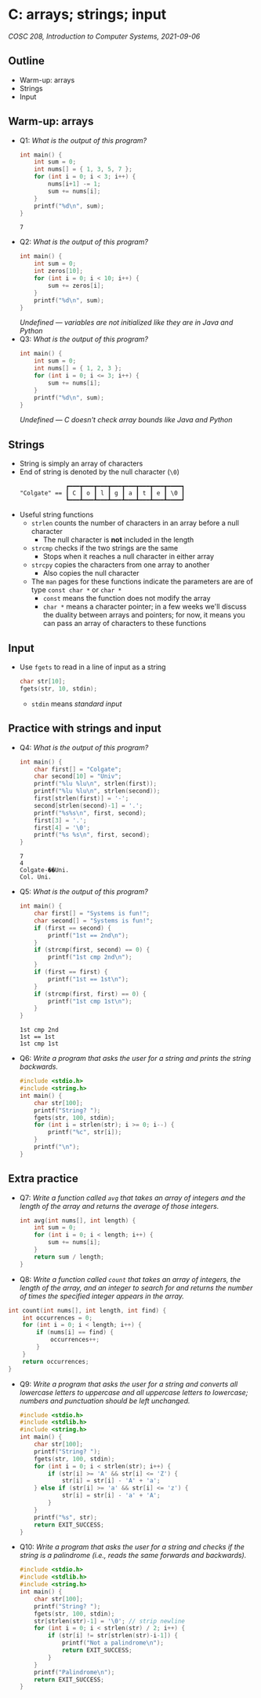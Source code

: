 # C: arrays; strings; input
_COSC 208, Introduction to Computer Systems, 2021-09-06_

## Outline
* Warm-up: arrays
* Strings
* Input

## Warm-up: arrays
* Q1: _What is the output of this program?_
    ```C
    int main() {
        int sum = 0;
        int nums[] = { 1, 3, 5, 7 };
        for (int i = 0; i < 3; i++) {
            nums[i+1] -= 1;
            sum += nums[i];
        }
        printf("%d\n", sum);
    }
    ```
    ```
    7
    ```
* Q2: _What is the output of this program?_
    ```C
    int main() {
        int sum = 0;
        int zeros[10];
        for (int i = 0; i < 10; i++) {
            sum += zeros[i];
        }
        printf("%d\n", sum);
    }
    ```
    _Undefined — variables are not initialized like they are in Java and Python_
* Q3: _What is the output of this program?_
    ```C
    int main() {
        int sum = 0;
        int nums[] = { 1, 2, 3 };
        for (int i = 0; i <= 3; i++) {
            sum += nums[i];
        }
        printf("%d\n", sum);
    }
    ```
    _Undefined — C doesn't check array bounds like Java and Python_

## Strings
* String is simply an array of characters
* End of string is denoted by the null character (`\0`)
    ```
                 ┏━━━┳━━━┳━━━┳━━━┳━━━┳━━━┳━━━┳━━━━┓
    "Colgate" == ┃ C ┃ o ┃ l ┃ g ┃ a ┃ t ┃ e ┃ \0 ┃
                 ┗━━━┻━━━┻━━━┻━━━┻━━━┻━━━┻━━━┻━━━━┛
    ```
* Useful string functions
    * `strlen` counts the number of characters in an array before a null character 
        * The null character is **not** included in the length
    * `strcmp` checks if the two strings are the same
        * Stops when it reaches a null character in either array
    * `strcpy` copies the characters from one array to another
        * Also copies the null character 
    * The `man` pages for these functions indicate the parameters are are of type `const char *` or `char *`
        * `const` means the function does not modify the array
        * `char *` means a character pointer; in a few weeks we'll discuss the duality between arrays and pointers; for now, it means you can pass an array of characters to these functions

## Input
* Use `fgets` to read in a line of input as a string
    ```C
    char str[10];
    fgets(str, 10, stdin);
    ```
    * `stdin` means _standard input_

## Practice with strings and input
* Q4: _What is the output of this program?_
    ```C
    int main() {
        char first[] = "Colgate";
        char second[10] = "Univ";
        printf("%lu %lu\n", strlen(first));
        printf("%lu %lu\n", strlen(second));
        first[strlen(first)] = '-';
        second[strlen(second)-1] = '.';
        printf("%s%s\n", first, second);
        first[3] = '.';
        first[4] = '\0';
        printf("%s %s\n", first, second);
    }
    ```
    ```
    7
    4
    Colgate-��Uni.
    Col. Uni.
    ```
* Q5: _What is the output of this program?_
    ```C
    int main() {
        char first[] = "Systems is fun!";
        char second[] = "Systems is fun!";
        if (first == second) {
            printf("1st == 2nd\n");
        }
        if (strcmp(first, second) == 0) {
            printf("1st cmp 2nd\n");
        }
        if (first == first) {
            printf("1st == 1st\n");
        }
        if (strcmp(first, first) == 0) {
            printf("1st cmp 1st\n");
        }
    }
    ```
    ```
    1st cmp 2nd
    1st == 1st
    1st cmp 1st
    ```
* Q6: _Write a program that asks the user for a string and prints the string backwards._
    ```C
    #include <stdio.h>
    #include <string.h>
    int main() {
        char str[100];
        printf("String? ");
        fgets(str, 100, stdin);
        for (int i = strlen(str); i >= 0; i--) {
            printf("%c", str[i]);
        }
        printf("\n");
    }
    ```

## Extra practice
* Q7: _Write a function called `avg` that takes an array of integers and the length of the array and returns the average of those integers._
    ```C
    int avg(int nums[], int length) {
        int sum = 0;
        for (int i = 0; i < length; i++) {
            sum += nums[i];
        }
        return sum / length;
    }
    ```
* Q8: _Write a function called `count` that takes an array of integers,  the length of the array, and an integer to search for and returns the number of times the specified integer appears in the array._
```C
int count(int nums[], int length, int find) {
    int occurrences = 0;
    for (int i = 0; i < length; i++) {
        if (nums[i] == find) {
            occurrences++;
        }
    }
    return occurrences;
}
```
* Q9: _Write a program that asks the user for a string and converts all lowercase letters to uppercase and all uppercase letters to lowercase; numbers and punctuation should be left unchanged._
    ```C
    #include <stdio.h>
    #include <stdlib.h>
    #include <string.h>
    int main() {
        char str[100];
        printf("String? ");
        fgets(str, 100, stdin);
        for (int i = 0; i < strlen(str); i++) {
            if (str[i] >= 'A' && str[i] <= 'Z') {
                str[i] = str[i] - 'A' + 'a';
        } else if (str[i] >= 'a' && str[i] <= 'z') {
                str[i] = str[i] - 'a' + 'A';
            }
        }
        printf("%s", str);
        return EXIT_SUCCESS;
    }
    ```
* Q10: _Write a program that asks the user for a string and checks if the string is a palindrome (i.e., reads the same forwards and backwards)._
    ```C
    #include <stdio.h>
    #include <stdlib.h>
    #include <string.h>
    int main() {
        char str[100];
        printf("String? ");
        fgets(str, 100, stdin);
        str[strlen(str)-1] = '\0'; // strip newline
        for (int i = 0; i < strlen(str) / 2; i++) {
            if (str[i] != str[strlen(str)-i-1]) {
                printf("Not a palindrome\n");
                return EXIT_SUCCESS;
            }
        }
        printf("Palindrome\n");
        return EXIT_SUCCESS;
    }
    ```